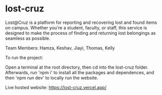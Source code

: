 # lost-cruz
Lost@Cruz is a platform for reporting and recovering lost and found items on campus. Whether you're a student, faculty, or staff, this service is designed to make the process of finding and returning lost belongings as seamless as possible.

Team Members: Hamza, Keshav, Jiayi, Thomas, Kelly

To run the project:

Open a terminal at the root directory, then cd into the lost-cruz folder. Afterwards, run 'npm i' to install all the packages and dependences, and then 'npm run dev' to locally run the website.

Live hosted website: https://lost-cruz.vercel.app/
